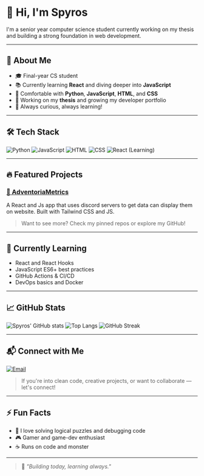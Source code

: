 # 👋 Hi, I'm Spyros

I'm a senior year computer science student currently working on my thesis and building a strong foundation in web development.

---

## 🧠 About Me

- 🎓 Final-year CS student
- 📚 Currently learning **React** and diving deeper into **JavaScript**
- 🐍 Comfortable with **Python**, **JavaScript**, **HTML**, and **CSS**
- 🧪 Working on my **thesis** and growing my developer portfolio
- 🌱 Always curious, always learning!

---

## 🛠️ Tech Stack

![Python](https://img.shields.io/badge/Python-3776AB?style=flat&logo=python&logoColor=white)
![JavaScript](https://img.shields.io/badge/JavaScript-F7DF1E?style=flat&logo=javascript&logoColor=black)
![HTML](https://img.shields.io/badge/HTML5-E34F26?style=flat&logo=html5&logoColor=white)
![CSS](https://img.shields.io/badge/CSS3-1572B6?style=flat&logo=css3&logoColor=white)
![React (Learning)](https://img.shields.io/badge/React-Learning-61DAFB?style=flat&logo=react&logoColor=white)

---

## 🔥 Featured Projects

### [📌 AdventoriaMetrics](https://github.com/Spolkip/AdventoriaMetrics)
A React and Js app that uses discord servers to get data can display them on website. Built with Tailwind CSS and JS.

> Want to see more? Check my pinned repos or explore my GitHub!

---

## 🎯 Currently Learning

- React and React Hooks
- JavaScript ES6+ best practices
- GitHub Actions & CI/CD
- DevOps basics and Docker

---

## 📈 GitHub Stats

![Spyros' GitHub stats](https://github-readme-stats.vercel.app/api?username=Spolkip&show_icons=true&theme=default)
![Top Langs](https://github-readme-stats.vercel.app/api/top-langs/?username=Spolkip&layout=compact)
![GitHub Streak](https://streak-stats.demolab.com/?user=Spolkip&theme=default)

---

## 📬 Connect with Me

[![Email](https://img.shields.io/badge/Email-D14836?style=flat&logo=gmail&logoColor=white)](mailto:spolkip@gmail.com)

> If you're into clean code, creative projects, or want to collaborate — let's connect!

---

## ⚡ Fun Facts

- 🧠 I love solving logical puzzles and debugging code
- 🎮 Gamer and game-dev enthusiast
- ☕ Runs on code and monster

---

> 🚀 *"Building today, learning always."*
